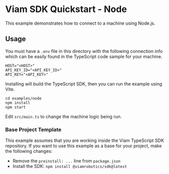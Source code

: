 # Viam SDK Quickstart - Node

This example demonstrates how to connect to a machine using Node.js.

## Usage

You must have a `.env` file in this directory with the following connection info which can be easily found in the TypeScript code sample for your machine.

```
HOST="<HOST>"
API_KEY_ID="<API_KEY_ID>"
API_KEY="<API_KEY>"
```

Installing will build the TypeScript SDK, then you can run the example using Vite.

```
cd examples/node
npm install
npm start
```

Edit `src/main.ts` to change the machine logic being run.

### Base Project Template

This example assumes that you are working inside the Viam TypeScript SDK repository. If you want to use this example as a base for your project, make the following changes:

* Remove the `preinstall: ...` line from `package.json`
* Install the SDK: `npm install @viamrobotics/sdk@latest`
